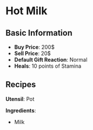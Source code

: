 # Hot Milk

## Basic Information

- **Buy Price**: 200$
- **Sell Price**: 20$
- **Default Gift Reaction**: Normal
- **Heals**: 10 points of Stamina

## Recipes

**Utensil**: Pot

**Ingredients**:

- Milk
